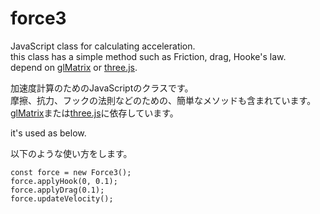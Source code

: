 # force3

JavaScript class for calculating acceleration.  
this class has a simple method such as Friction, drag, Hooke's law.  
depend on [glMatrix](http://glmatrix.net/) or [three.js](http://threejs.org/).

加速度計算のためのJavaScriptのクラスです。  
摩擦、抗力、フックの法則などのための、簡単なメソッドも含まれています。  
[glMatrix](http://glmatrix.net/)または[three.js](http://threejs.org/)に依存しています。

it's used as below.

以下のような使い方をします。

    const force = new Force3();
    force.applyHook(0, 0.1);
    force.applyDrag(0.1);
    force.updateVelocity();
